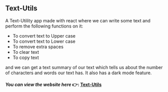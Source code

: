 ## Text-Utils 

A Text-Utility app made with react where we can write some text and perform the following functions on it: 
-  To convert text to Upper case
-  To convert text to Lower case
-  To remove extra spaces
-  To clear text 
-  To copy text 

and we can get a text summary of our text which tells us about the number of characters and words our text has.
It also has a dark mode feature.

#### *You can view the website here* 👉: [Text-Utils](https://text-utilify.netlify.app/)
